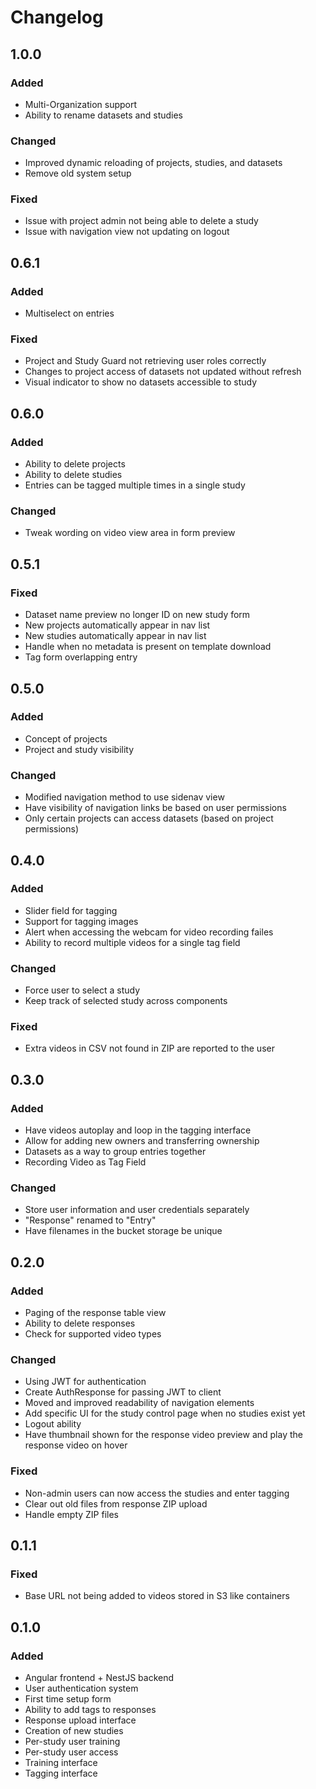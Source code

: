# Changelog

## 1.0.0

### Added

* Multi-Organization support
* Ability to rename datasets and studies

### Changed

* Improved dynamic reloading of projects, studies, and datasets
* Remove old system setup

### Fixed

* Issue with project admin not being able to delete a study
* Issue with navigation view not updating on logout

## 0.6.1

### Added

* Multiselect on entries

### Fixed

* Project and Study Guard not retrieving user roles correctly
* Changes to project access of datasets not updated without refresh
* Visual indicator to show no datasets accessible to study


## 0.6.0

### Added

* Ability to delete projects
* Ability to delete studies
* Entries can be tagged multiple times in a single study

### Changed

* Tweak wording on video view area in form preview

## 0.5.1

### Fixed

* Dataset name preview no longer ID on new study form
* New projects automatically appear in nav list
* New studies automatically appear in nav list
* Handle when no metadata is present on template download
* Tag form overlapping entry

## 0.5.0

### Added

* Concept of projects
* Project and study visibility

### Changed

* Modified navigation method to use sidenav view
* Have visibility of navigation links be based on user permissions
* Only certain projects can access datasets (based on project permissions)

## 0.4.0

### Added

* Slider field for tagging
* Support for tagging images
* Alert when accessing the webcam for video recording failes
* Ability to record multiple videos for a single tag field

### Changed

* Force user to select a study
* Keep track of selected study across components

### Fixed

* Extra videos in CSV not found in ZIP are reported to the user

## 0.3.0

### Added

* Have videos autoplay and loop in the tagging interface
* Allow for adding new owners and transferring ownership
* Datasets as a way to group entries together
* Recording Video as Tag Field

### Changed

* Store user information and user credentials separately
* "Response" renamed to "Entry"
* Have filenames in the bucket storage be unique

## 0.2.0

### Added

* Paging of the response table view
* Ability to delete responses
* Check for supported video types

### Changed

* Using JWT for authentication
* Create AuthResponse for passing JWT to client
* Moved and improved readability of navigation elements
* Add specific UI for the study control page when no studies exist yet
* Logout ability
* Have thumbnail shown for the response video preview and play the response video on hover

### Fixed

* Non-admin users can now access the studies and enter tagging
* Clear out old files from response ZIP upload
* Handle empty ZIP files

## 0.1.1

### Fixed

* Base URL not being added to videos stored in S3 like containers

## 0.1.0

### Added

* Angular frontend + NestJS backend
* User authentication system
* First time setup form
* Ability to add tags to responses
* Response upload interface
* Creation of new studies
* Per-study user training
* Per-study user access
* Training interface
* Tagging interface
